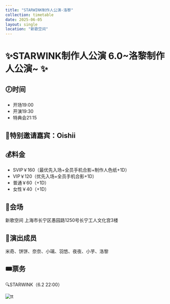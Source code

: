 ```yaml
---
title: "STARWINK制作人公演-洛黎"
collection: timetable
date: 2025-06-05
layout: single
location: "新歌空间"
---
```


# ✨STARWINK制作人公演 6.0~洛黎制作人公演~ ✨


## 🕖时间
- 开场19:00
- 开演19:30
- 特典会21:15

## 💃特别邀请嘉宾：Oishii

## 💰料金
- SVIP￥160（最优先入场+全员手机合影+制作人色纸+1D）
- VIP￥120（优先入场+全员手机合影+1D）
- 普通￥60（+1D）
- 女性￥40（+1D）

## 🏤会场
新歌空间 上海市长宁区愚园路1250号长宁工人文化宫3楼

## 💃演出成员
米奇、饼饼、奈奈、小璃、羽悠、夜夜、小芋、洛黎

## 🎟️票务
🔍STARWINK（6.2 22:00）

![tt](/timetable/2025/06/05/5_0.jpg)

